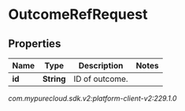 # OutcomeRefRequest


## Properties

| Name | Type | Description | Notes |
| ------------ | ------------- | ------------- | ------------- |
| **id** | **String** | ID of outcome. |  |




_com.mypurecloud.sdk.v2:platform-client-v2:229.1.0_
